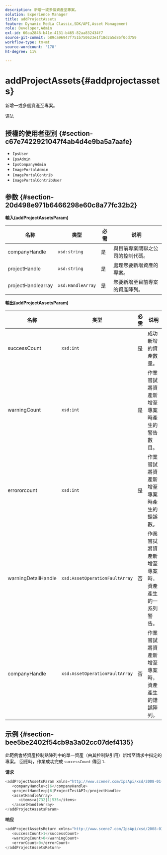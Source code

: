 ```yaml
---
description: 新增一或多個資產至專案。
solution: Experience Manager
title: addProjectAssets
feature: Dynamic Media Classic,SDK/API,Asset Management
role: Developer,Admin
exl-id: 60aa2846-b41e-4131-b465-82aa832434f7
source-git-commit: b89ca96947f751b750623e1f18d2a5d86f0cd759
workflow-type: tm+mt
source-wordcount: '178'
ht-degree: 11%

---
```


# addProjectAssets{#addprojectassets}

新增一或多個資產至專案。

语法

## 授權的使用者型別 {#section-c67e7422921047f4ab4d4e9ba5a7aafe}

* `IpsUser`
* `IpsAdmin`
* `IpsCompanyAdmin`
* `ImagePortalAdmin`
* `ImagePortalContrib`
* `ImagePortalContribUser`

## 参数 {#section-20d498e971b6466298e60c8a77fc32b2}

**輸入(addProjectAssetsParam)**

| 名称 | 类型 | 必需 | 说明 |
|---|---|---|---|
| companyHandle | `xsd:string` | 是 | 與目前專案關聯之公司的控制代碼。 |
| projectHandle | `xsd:string` | 是 | 處理您要新增資產的專案。 |
| projectHandlearray | `xsd:HandleArray` | 是 | 您要新增至目前專案的資產陣列。 |

**輸出(addProjectAssetsParam)**

| 名称 | 类型 | 必需 | 说明 |
|---|---|---|---|
| successCount | `xsd:int` | 是 | 成功新增的資產數量。 |
| warningCount | `xsd:int` | 是 | 作業嘗試將資產新增至專案時產生的警告數目。 |
| errororcount | `xsd:int` | 是 | 作業嘗試將資產新增至專案時產生的錯誤數。 |
| warningDetailHandle | `xsd:AssetOperationFaultArray` | 否 | 作業嘗試將資產新增至專案時，資產產生的一系列警告。 |
| companyHandle | `xsd:AssetOperationFaultArray` | 否 | 作業嘗試將資產新增至專案時，資產產生的錯誤陣列。 |

## 示例 {#section-bee5be2402f54cb9a3a02cc07def4135}

此範例會將資產控制點陣列中的單一資產（由其控制點引用）新增至請求中指定的專案。 回應時，作業成功完成 `successCount` 傳回 `1`.

**请求**

```java {.line-numbers}
<addProjectAssetsParam xmlns="http://www.scene7.com/IpsApi/xsd/2008-01-15">
   <companyHandle>c|6</companyHandle>
   <projectHandle>p|6|ProjectTestAPI</projectHandle>
   <assetHandleArray>
      <items>a|732|1|535</items>
   </assetHandleArray>
</addProjectAssetsParam>
```

**响应**

```java {.line-numbers}
<addProjectAssetsReturn xmlns="http://www.scene7.com/IpsApi/xsd/2008-01-15">
   <successCount>1</successCount>
   <warningCount>0</warningCount>
   <errorCount>0</errorCount>
</addProjectAssetsReturn>
```

